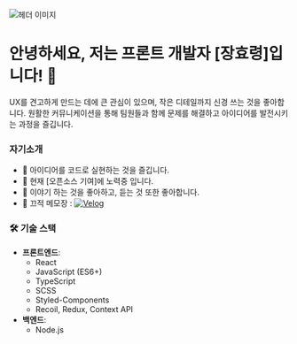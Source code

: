 <!--
**hyo-ryeong/hyo-ryeong** is a ✨ _special_ ✨ repository because its `README.md` (this file) appears on your GitHub profile.

Here are some ideas to get you started:

- 🔭 I’m currently working on ...
- 🌱 I’m currently learning ...
- 👯 I’m looking to collaborate on ...
- 🤔 I’m looking for help with ...
- 💬 Ask me about ...
- 📫 How to reach me: ...
- 😄 Pronouns: ...
- ⚡ Fun fact: ...
-->

![헤더 이미지](https://velog.velcdn.com/images/sian/post/d87ff7b0-d65c-4b92-8efc-8f318dbbbbdb/image.png)
  <!-- 재미있는 이미지를 첨부할 수 있는 URL을 추가하세요 -->

# 안녕하세요, 저는 프론트 개발자 [장효령]입니다! 👋

UX를 견고하게 만드는 데에 큰 관심이 있으며, 작은 디테일까지 신경 쓰는 것을 좋아합니다. 원활한 커뮤니케이션을 통해 팀원들과 함께 문제를 해결하고 아이디어를 발전시키는 과정을 즐깁니다.

### 자기소개

- 🚀 아이디어를 코드로 실현하는 것을 즐깁니다.
- 🌱 현재 [오픈소스 기여]에 노력중 입니다.
- 💬 이야기 하는 것을 좋아하고, 듣는 것 또한 좋아합니다.
- 📝 끄적 메모장 : [![Velog](https://img.shields.io/badge/Velog-20C997?style=for-the-badge&logo=velog&logoColor=white)](https://velog.io/@ryeong1109/posts)
<!-- - 📫 연락 방법 : [![LinkedIn](https://img.shields.io/badge/LinkedIn-0077B5?style=for-the-badge&logo=linkedin&logoColor=white)](https://linkedin.com/in/령-효-586bab317) -->



### 🛠️ 기술 스택

- **프론트엔드**: 
  - React
  - JavaScript (ES6+)
  - TypeScript
  - SCSS
  - Styled-Components
  - Recoil, Redux, Context API
- **백엔드**: 
  - Node.js


<!-- ### 📈 GitHub 통계

![GitHub 통계](https://github-readme-stats.vercel.app/api?username=your-github-username&show_icons=true&theme=radical)
![사용 언어](https://github-readme-stats.vercel.app/api/top-langs/?username=your-github-username&layout=compact&theme=radical) -->

 <!-- ### 🌐 소셜 링크

[![LinkedIn](https://img.shields.io/badge/LinkedIn-0077B5?style=for-the-badge&logo=linkedin&logoColor=white)](https://linkedin.com/in/your-linkedin)
[![Twitter](https://img.shields.io/badge/Twitter-1DA1F2?style=for-the-badge&logo=twitter&logoColor=white)](https://twitter.com/your-twitter)

 필요에 따라 더 많은 배지와 소셜 미디어 링크를 추가할 수 있습니다 -->




